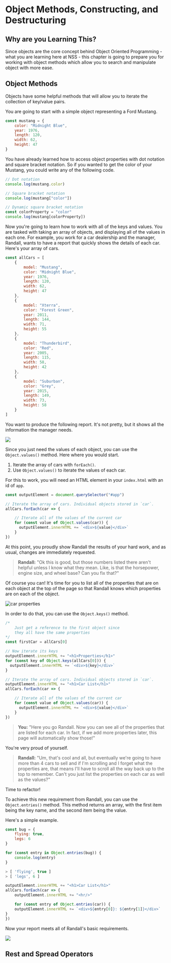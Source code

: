 # Object Methods, Constructing, and Destructuring

## Why are you Learning This?

Since objects are the core concept behind Object Oriented Programming - what you are learning here at NSS - this chapter is going to prepare you for working with object methods which allow you to search and manipulate object with more ease.


## Object Methods

Objects have some helpful methods that will allow you to iterate the collection of key/value pairs.

You are going to start with a simple object representing a Ford Mustang.

```js
const mustang = {
    color: "Midnight Blue",
    year: 1976,
    length: 120,
    width: 62,
    height: 47
}
```

You have already learned how to access object properties with dot notation and square bracket notation. So if you wanted to get the color of your Mustang, you could write any of the following code.

```js
// Dot notation
console.log(mustang.color)

// Square bracket notation
console.log(mustang["color"])

// Dynamic square bracket notation
const colorProperty = "color"
console.log(mustang[colorProperty])
```

Now you're going to learn how to work with all of the keys and values. You are tasked with taking an array of objects, and displaying all of the values in each one. For example, you work for a car dealership and the manager, Randall, wants to have a report that quickly shows the details of each car. Here's your array of cars.

```js
const allCars = [
    {
        model: "Mustang",
        color: "Midnight Blue",
        year: 1976,
        length: 120,
        width: 62,
        height: 47
    },
    {
        model: "Xterra",
        color: "Forest Green",
        year: 2011,
        length: 144,
        width: 71,
        height: 55
    },
    {
        model: "Thunderbird",
        color: "Red",
        year: 2005,
        length: 115,
        width: 58,
        height: 42
    },
    {
        model: "Suburban",
        color: "Grey",
        year: 2015,
        length: 149,
        width: 73,
        height: 58
    }
]
```

You want to produce the following report. It's not pretty, but it shows all the information the manager needs.

![](./images/carlot.png)

Since you just need the values of each object, you can use the `Object.values()` method. Here where you would start.

1. Iterate the array of cars with `forEach()`.
1. Use `Object.values()` to iterate the values of each car.

For this to work, you will need an HTML element in your `index.html` with an id of `app`.

```js
const outputElement = document.querySelector("#app")

// Iterate the array of cars. Individual objects stored in `car`.
allCars.forEach(car => {

    // Iterate all of the values of the current car
    for (const value of Object.values(car)) {
      outputElement.innerHTML += `<div>${value}</div>`
    }
})
```

At this point, you proudly show Randall the results of your hard work, and as usual, changes are immediately requested.

> **Randall:** "Ok this is good, but those numbers listed there aren't helpful unless I know what they mean. Like, is that the horsepower, engine size, and wheel base? Can you fix that?"

Of course you can! It's time for you to list all of the properties that are on each object at the top of the page so that Randall knows which properties are on each of the object.

![car properties](./images/carlot-properties.png)

In order to do that, you can use the `Object.keys()` method.

```js
/*
    Just get a reference to the first object since
    they all have the same properties
*/
const firstCar = allCars[0]

// Now iterate its keys
outputElement.innerHTML += "<h1>Properties</h1>"
for (const key of Object.keys(allCars[0])) {
  outputElement.innerHTML += `<div>${key}</div>`
}

// Iterate the array of cars. Individual objects stored in `car`.
outputElement.innerHTML += "<h1>Car List</h1>"
allCars.forEach(car => {

    // Iterate all of the values of the current car
    for (const value of Object.values(car)) {
      outputElement.innerHTML += `<div>${value}</div>`
    }
})
```

> **You:** "Here you go Randall. Now you can see all of the properties that are listed for each car. In fact, if we add more properties later, this page will automatically show those!"

You're very proud of yourself.

> **Randall:** "Um, that's cool and all, but eventually we're going to have more than 4 cars to sell and if I'm scrolling and I forget what the properties are, that means I'll have to scroll all the way back up to the top to remember. Can't you just list the properties on each car as well as the values?"

Time to refactor!

To achieve this new requirement from Randall, you can use the `Object.entries()` method. This method returns an array, with the first item being the key name, and the second item being the value.

Here's a simple example.

```js
const bug = {
    flying: true,
    legs: 6
}

for (const entry in Object.entries(bug)) {
    console.log(entry)
}

> [ 'flying', true ]
> [ 'legs', 6 ]​​​​​
```

```js
outputElement.innerHTML += "<h1>Car List</h1>"
allCars.forEach(car => {
    outputElement.innerHTML += "<hr/>"

    for (const entry of Object.entries(car)) {
    outputElement.innerHTML += `<div>${entry[0]}: ${entry[1]}</div>`
}
})
```

Now your report meets all of Randall's basic requirements.

![](./images/carlot-entries.png)


## Rest and Spread Operators



